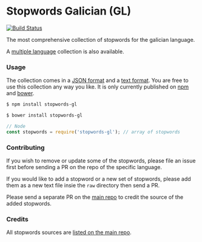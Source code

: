Stopwords Galician (GL)
=======

[![Build Status](https://travis-ci.org/stopwords-iso/stopwords-gl.svg?branch=master)](https://travis-ci.org/stopwords-iso/stopwords-gl)

The most comprehensive collection of stopwords for the galician language.

A [multiple language](https://github.com/stopwords-iso/stopwords-iso) collection is also available.

### Usage

The collection comes in a
[JSON format](https://raw.githubusercontent.com/stopwords-iso/stopwords-iso/master/stopwords-gl.json) and a
[text format](https://raw.githubusercontent.com/stopwords-iso/stopwords-iso/master/stopwords-gl.txt).
You are free to use this collection any way you like.
It is only currently published on [npm](https://www.npmjs.com/stopwords-gl) and [bower](https://bower.io).

```sh
$ npm install stopwords-gl
```

```sh
$ bower install stopwords-gl
```

```js
// Node
const stopwords = require('stopwords-gl'); // array of stopwords
```

### Contributing

If you wish to remove or update some of the stopwords, please file an issue first before sending a PR on the repo of the specific language.

If you would like to add a stopword or a new set of stopwords, please add them as a new text file insie the `raw` directory then send a PR.

Please send a separate PR on the [main repo](https://github.com/stopwords-iso/stopwords-iso) to credit the source of the added stopwords.

### Credits

All stopwords sources are [listed on the main repo](https://github.com/stopwords-iso/stopwords-iso/blob/master/CREDITS.md).
